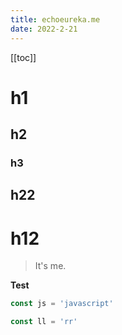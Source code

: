 ```yaml
---
title: echoeureka.me
date: 2022-2-21
---
```


[[toc]]

# h1

## h2

### h3

## h22

# h12

> It's me.

**Test**

```js
const js = 'javascript'

const ll = 'rr'
```

